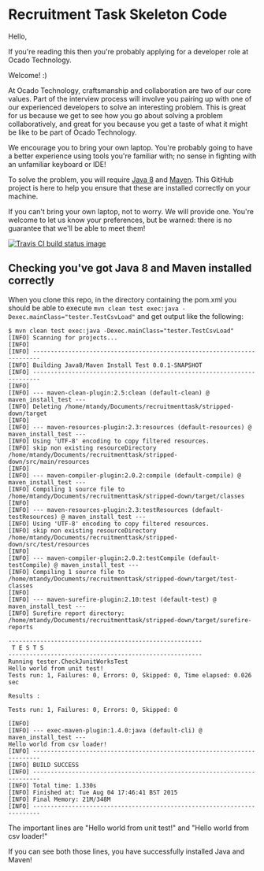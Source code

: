 # Recruitment Task Skeleton Code

Hello, 

If you're reading this then you're probably applying for a developer role at Ocado Technology.  

Welcome! :)

At Ocado Technology, craftsmanship and collaboration are two of our core values.  Part of the interview process will involve you pairing up with one of our experienced developers to solve an interesting problem.  This is great for us because we get to see how you go about solving a problem collaboratively, and great for you because you get a taste of what it might be like to be part of Ocado Technology.

We encourage you to bring your own laptop.  You're probably going to have a better experience using tools you're familiar with; no sense in fighting with an unfamiliar keyboard or IDE!

To solve the problem, you will require [Java 8](https://en.wikipedia.org/wiki/Java_8) and [Maven](https://en.wikipedia.org/wiki/Apache_Maven). This GitHub project is here to help you ensure that these are installed correctly on your machine.

If you can't bring your own laptop, not to worry. We will provide one. You're welcome to let us know your preferences, but be warned: there is no guarantee that we'll be able to meet them!

[![Travis CI build status image](https://api.travis-ci.org/ocadotechnology/recruitment-task-skeleton.svg)](https://travis-ci.org/ocadotechnology/recruitment-task-skeleton)

## Checking you've got Java 8 and Maven installed correctly

When you clone this repo, in the directory containing the pom.xml you should be able to execute
`mvn clean test exec:java -Dexec.mainClass="tester.TestCsvLoad"`
and get output like the following:


```
$ mvn clean test exec:java -Dexec.mainClass="tester.TestCsvLoad"
[INFO] Scanning for projects...
[INFO]                                                                         
[INFO] ------------------------------------------------------------------------
[INFO] Building Java8/Maven Install Test 0.0.1-SNAPSHOT
[INFO] ------------------------------------------------------------------------
[INFO] 
[INFO] --- maven-clean-plugin:2.5:clean (default-clean) @ maven_install_test ---
[INFO] Deleting /home/mtandy/Documents/recruitmenttask/stripped-down/target
[INFO] 
[INFO] --- maven-resources-plugin:2.3:resources (default-resources) @ maven_install_test ---
[INFO] Using 'UTF-8' encoding to copy filtered resources.
[INFO] skip non existing resourceDirectory /home/mtandy/Documents/recruitmenttask/stripped-down/src/main/resources
[INFO] 
[INFO] --- maven-compiler-plugin:2.0.2:compile (default-compile) @ maven_install_test ---
[INFO] Compiling 1 source file to /home/mtandy/Documents/recruitmenttask/stripped-down/target/classes
[INFO] 
[INFO] --- maven-resources-plugin:2.3:testResources (default-testResources) @ maven_install_test ---
[INFO] Using 'UTF-8' encoding to copy filtered resources.
[INFO] skip non existing resourceDirectory /home/mtandy/Documents/recruitmenttask/stripped-down/src/test/resources
[INFO] 
[INFO] --- maven-compiler-plugin:2.0.2:testCompile (default-testCompile) @ maven_install_test ---
[INFO] Compiling 1 source file to /home/mtandy/Documents/recruitmenttask/stripped-down/target/test-classes
[INFO] 
[INFO] --- maven-surefire-plugin:2.10:test (default-test) @ maven_install_test ---
[INFO] Surefire report directory: /home/mtandy/Documents/recruitmenttask/stripped-down/target/surefire-reports

-------------------------------------------------------
 T E S T S
-------------------------------------------------------
Running tester.CheckJunitWorksTest
Hello world from unit test!
Tests run: 1, Failures: 0, Errors: 0, Skipped: 0, Time elapsed: 0.026 sec

Results :

Tests run: 1, Failures: 0, Errors: 0, Skipped: 0

[INFO] 
[INFO] --- exec-maven-plugin:1.4.0:java (default-cli) @ maven_install_test ---
Hello world from csv loader!
[INFO] ------------------------------------------------------------------------
[INFO] BUILD SUCCESS
[INFO] ------------------------------------------------------------------------
[INFO] Total time: 1.330s
[INFO] Finished at: Tue Aug 04 17:46:41 BST 2015
[INFO] Final Memory: 21M/348M
[INFO] ------------------------------------------------------------------------
```

The important lines are "Hello world from unit test!" and "Hello world from csv loader!"

If you can see both those lines, you have successfully installed Java and Maven!
